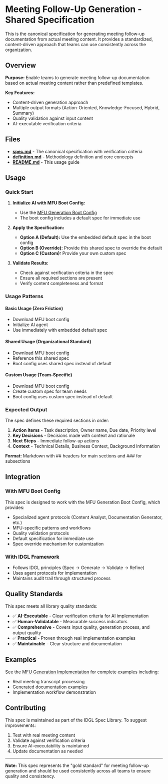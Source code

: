 # Meeting Follow-Up Generation - Shared Specification

This is the canonical specification for generating meeting follow-up documentation from actual meeting content. It provides a standardized, content-driven approach that teams can use consistently across the organization.

## Overview

**Purpose:** Enable teams to generate meeting follow-up documentation based on actual meeting content rather than predefined templates.

**Key Features:**
- Content-driven generation approach
- Multiple output formats (Action-Oriented, Knowledge-Focused, Hybrid, Summary)
- Quality validation against input content
- AI-executable verification criteria

## Files

- **[spec.md](./spec.md)** - The canonical specification with verification criteria
- **[definition.md](./definition.md)** - Methodology definition and core concepts
- **[README.md](./README.md)** - This usage guide

## Usage

### Quick Start

1. **Initialize AI with MFU Boot Config:**
   - Use the [MFU Generation Boot Config](../../../04-ai-agent-boot-config/domain-specific-configs/mfu-generation-boot-config.yaml)
   - The boot config includes a default spec for immediate use

2. **Apply the Specification:**
   - **Option A (Default):** Use the embedded default spec in the boot config
   - **Option B (Override):** Provide this shared spec to override the default
   - **Option C (Custom):** Provide your own custom spec

3. **Validate Results:**
   - Check against verification criteria in the spec
   - Ensure all required sections are present
   - Verify content completeness and format

### Usage Patterns

#### Basic Usage (Zero Friction)
- Download MFU boot config
- Initialize AI agent
- Use immediately with embedded default spec

#### Shared Usage (Organizational Standard)
- Download MFU boot config
- Reference this shared spec
- Boot config uses shared spec instead of default

#### Custom Usage (Team-Specific)
- Download MFU boot config
- Create custom spec for team needs
- Boot config uses custom spec instead of default

### Expected Output

The spec defines these required sections in order:
1. **Action Items** - Task description, Owner name, Due date, Priority level
2. **Key Decisions** - Decisions made with context and rationale
3. **Next Steps** - Immediate follow-up actions
4. **Context** - Technical Details, Business Context, Background Information

**Format:** Markdown with ## headers for main sections and ### for subsections

## Integration

### With MFU Boot Config
This spec is designed to work with the MFU Generation Boot Config, which provides:
- Specialized agent protocols (Content Analyst, Documentation Generator, etc.)
- MFU-specific patterns and workflows
- Quality validation protocols
- Default specification for immediate use
- Spec override mechanism for customization

### With IDGL Framework
- Follows IDGL principles (Spec → Generate → Validate → Refine)
- Uses agent protocols for implementation
- Maintains audit trail through structured process

## Quality Standards

This spec meets all library quality standards:
- ✅ **AI-Executable** - Clear verification criteria for AI implementation
- ✅ **Human-Validatable** - Measurable success indicators
- ✅ **Comprehensive** - Covers input quality, generation process, and output quality
- ✅ **Practical** - Proven through real implementation examples
- ✅ **Maintainable** - Clear structure and documentation

## Examples

See the [MFU Generation Implementation](../../../02-implementation/05-mfu-generation/) for complete examples including:
- Real meeting transcript processing
- Generated documentation examples
- Implementation workflow demonstration

## Contributing

This spec is maintained as part of the IDGL Spec Library. To suggest improvements:
1. Test with real meeting content
2. Validate against verification criteria
3. Ensure AI-executability is maintained
4. Update documentation as needed

---

**Note:** This spec represents the "gold standard" for meeting follow-up generation and should be used consistently across all teams to ensure quality and consistency.

